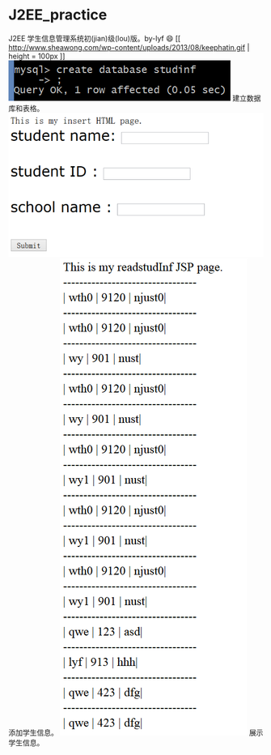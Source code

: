 ﻿# J2EE_practice
J2EE 学生信息管理系统初(jian)级(lou)版。by-lyf
:smile:
[[ http://www.sheawong.com/wp-content/uploads/2013/08/keephatin.gif | height = 100px ]]
![](builddatabase.png)
建立数据库和表格。
![](insert.png)
添加学生信息。
![](studInf.png)
展示学生信息。

